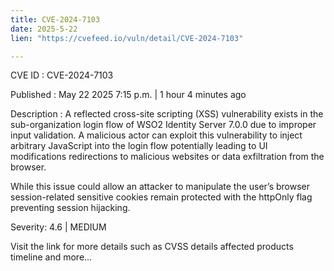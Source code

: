 ```yaml
---
title: CVE-2024-7103
date: 2025-5-22
lien: "https://cvefeed.io/vuln/detail/CVE-2024-7103"

---
```


CVE ID : CVE-2024-7103

Published :  May 22
2025
7:15 p.m. | 1 hour
4 minutes ago

Description : A reflected cross-site scripting (XSS) vulnerability exists in the sub-organization login flow of WSO2 Identity Server 7.0.0 due to improper input validation. A malicious actor can exploit this vulnerability to inject arbitrary JavaScript into the login flow
potentially leading to UI modifications
redirections to malicious websites
or data exfiltration from the browser.

While this issue could allow an attacker to manipulate the user’s browser
session-related sensitive cookies remain protected with the httpOnly flag
preventing session hijacking.

Severity: 4.6 | MEDIUM

Visit the link for more details
such as CVSS details
affected products
timeline
and more...
